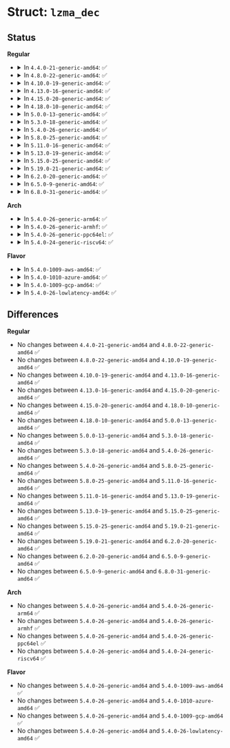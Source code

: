 # Struct: <code>lzma_dec</code>

## Status
<b>Regular</b>
<ul>
<li>
<details>
<summary>In <code>4.4.0-21-generic-amd64</code>: ✅</summary>

```c
struct lzma_dec {
    uint32_t rep0;
    uint32_t rep1;
    uint32_t rep2;
    uint32_t rep3;
    enum lzma_state state;
    uint32_t len;
    uint32_t lc;
    uint32_t literal_pos_mask;
    uint32_t pos_mask;
    uint16_t[192] is_match;
    uint16_t[12] is_rep;
    uint16_t[12] is_rep0;
    uint16_t[12] is_rep1;
    uint16_t[12] is_rep2;
    uint16_t[192] is_rep0_long;
    uint16_t[256] dist_slot;
    uint16_t[114] dist_special;
    uint16_t[16] dist_align;
    struct lzma_len_dec match_len_dec;
    struct lzma_len_dec rep_len_dec;
    uint16_t[12288] literal;
}
```
</details>
</li>
<li>
<details>
<summary>In <code>4.8.0-22-generic-amd64</code>: ✅</summary>

```c
struct lzma_dec {
    uint32_t rep0;
    uint32_t rep1;
    uint32_t rep2;
    uint32_t rep3;
    enum lzma_state state;
    uint32_t len;
    uint32_t lc;
    uint32_t literal_pos_mask;
    uint32_t pos_mask;
    uint16_t[192] is_match;
    uint16_t[12] is_rep;
    uint16_t[12] is_rep0;
    uint16_t[12] is_rep1;
    uint16_t[12] is_rep2;
    uint16_t[192] is_rep0_long;
    uint16_t[256] dist_slot;
    uint16_t[114] dist_special;
    uint16_t[16] dist_align;
    struct lzma_len_dec match_len_dec;
    struct lzma_len_dec rep_len_dec;
    uint16_t[12288] literal;
}
```
</details>
</li>
<li>
<details>
<summary>In <code>4.10.0-19-generic-amd64</code>: ✅</summary>

```c
struct lzma_dec {
    uint32_t rep0;
    uint32_t rep1;
    uint32_t rep2;
    uint32_t rep3;
    enum lzma_state state;
    uint32_t len;
    uint32_t lc;
    uint32_t literal_pos_mask;
    uint32_t pos_mask;
    uint16_t[192] is_match;
    uint16_t[12] is_rep;
    uint16_t[12] is_rep0;
    uint16_t[12] is_rep1;
    uint16_t[12] is_rep2;
    uint16_t[192] is_rep0_long;
    uint16_t[256] dist_slot;
    uint16_t[114] dist_special;
    uint16_t[16] dist_align;
    struct lzma_len_dec match_len_dec;
    struct lzma_len_dec rep_len_dec;
    uint16_t[12288] literal;
}
```
</details>
</li>
<li>
<details>
<summary>In <code>4.13.0-16-generic-amd64</code>: ✅</summary>

```c
struct lzma_dec {
    uint32_t rep0;
    uint32_t rep1;
    uint32_t rep2;
    uint32_t rep3;
    enum lzma_state state;
    uint32_t len;
    uint32_t lc;
    uint32_t literal_pos_mask;
    uint32_t pos_mask;
    uint16_t[192] is_match;
    uint16_t[12] is_rep;
    uint16_t[12] is_rep0;
    uint16_t[12] is_rep1;
    uint16_t[12] is_rep2;
    uint16_t[192] is_rep0_long;
    uint16_t[256] dist_slot;
    uint16_t[114] dist_special;
    uint16_t[16] dist_align;
    struct lzma_len_dec match_len_dec;
    struct lzma_len_dec rep_len_dec;
    uint16_t[12288] literal;
}
```
</details>
</li>
<li>
<details>
<summary>In <code>4.15.0-20-generic-amd64</code>: ✅</summary>

```c
struct lzma_dec {
    uint32_t rep0;
    uint32_t rep1;
    uint32_t rep2;
    uint32_t rep3;
    enum lzma_state state;
    uint32_t len;
    uint32_t lc;
    uint32_t literal_pos_mask;
    uint32_t pos_mask;
    uint16_t[192] is_match;
    uint16_t[12] is_rep;
    uint16_t[12] is_rep0;
    uint16_t[12] is_rep1;
    uint16_t[12] is_rep2;
    uint16_t[192] is_rep0_long;
    uint16_t[256] dist_slot;
    uint16_t[114] dist_special;
    uint16_t[16] dist_align;
    struct lzma_len_dec match_len_dec;
    struct lzma_len_dec rep_len_dec;
    uint16_t[12288] literal;
}
```
</details>
</li>
<li>
<details>
<summary>In <code>4.18.0-10-generic-amd64</code>: ✅</summary>

```c
struct lzma_dec {
    uint32_t rep0;
    uint32_t rep1;
    uint32_t rep2;
    uint32_t rep3;
    enum lzma_state state;
    uint32_t len;
    uint32_t lc;
    uint32_t literal_pos_mask;
    uint32_t pos_mask;
    uint16_t[192] is_match;
    uint16_t[12] is_rep;
    uint16_t[12] is_rep0;
    uint16_t[12] is_rep1;
    uint16_t[12] is_rep2;
    uint16_t[192] is_rep0_long;
    uint16_t[256] dist_slot;
    uint16_t[114] dist_special;
    uint16_t[16] dist_align;
    struct lzma_len_dec match_len_dec;
    struct lzma_len_dec rep_len_dec;
    uint16_t[12288] literal;
}
```
</details>
</li>
<li>
<details>
<summary>In <code>5.0.0-13-generic-amd64</code>: ✅</summary>

```c
struct lzma_dec {
    uint32_t rep0;
    uint32_t rep1;
    uint32_t rep2;
    uint32_t rep3;
    enum lzma_state state;
    uint32_t len;
    uint32_t lc;
    uint32_t literal_pos_mask;
    uint32_t pos_mask;
    uint16_t[192] is_match;
    uint16_t[12] is_rep;
    uint16_t[12] is_rep0;
    uint16_t[12] is_rep1;
    uint16_t[12] is_rep2;
    uint16_t[192] is_rep0_long;
    uint16_t[256] dist_slot;
    uint16_t[114] dist_special;
    uint16_t[16] dist_align;
    struct lzma_len_dec match_len_dec;
    struct lzma_len_dec rep_len_dec;
    uint16_t[12288] literal;
}
```
</details>
</li>
<li>
<details>
<summary>In <code>5.3.0-18-generic-amd64</code>: ✅</summary>

```c
struct lzma_dec {
    uint32_t rep0;
    uint32_t rep1;
    uint32_t rep2;
    uint32_t rep3;
    enum lzma_state state;
    uint32_t len;
    uint32_t lc;
    uint32_t literal_pos_mask;
    uint32_t pos_mask;
    uint16_t[192] is_match;
    uint16_t[12] is_rep;
    uint16_t[12] is_rep0;
    uint16_t[12] is_rep1;
    uint16_t[12] is_rep2;
    uint16_t[192] is_rep0_long;
    uint16_t[256] dist_slot;
    uint16_t[114] dist_special;
    uint16_t[16] dist_align;
    struct lzma_len_dec match_len_dec;
    struct lzma_len_dec rep_len_dec;
    uint16_t[12288] literal;
}
```
</details>
</li>
<li>
<details>
<summary>In <code>5.4.0-26-generic-amd64</code>: ✅</summary>

```c
struct lzma_dec {
    uint32_t rep0;
    uint32_t rep1;
    uint32_t rep2;
    uint32_t rep3;
    enum lzma_state state;
    uint32_t len;
    uint32_t lc;
    uint32_t literal_pos_mask;
    uint32_t pos_mask;
    uint16_t[192] is_match;
    uint16_t[12] is_rep;
    uint16_t[12] is_rep0;
    uint16_t[12] is_rep1;
    uint16_t[12] is_rep2;
    uint16_t[192] is_rep0_long;
    uint16_t[256] dist_slot;
    uint16_t[114] dist_special;
    uint16_t[16] dist_align;
    struct lzma_len_dec match_len_dec;
    struct lzma_len_dec rep_len_dec;
    uint16_t[12288] literal;
}
```
</details>
</li>
<li>
<details>
<summary>In <code>5.8.0-25-generic-amd64</code>: ✅</summary>

```c
struct lzma_dec {
    uint32_t rep0;
    uint32_t rep1;
    uint32_t rep2;
    uint32_t rep3;
    enum lzma_state state;
    uint32_t len;
    uint32_t lc;
    uint32_t literal_pos_mask;
    uint32_t pos_mask;
    uint16_t[192] is_match;
    uint16_t[12] is_rep;
    uint16_t[12] is_rep0;
    uint16_t[12] is_rep1;
    uint16_t[12] is_rep2;
    uint16_t[192] is_rep0_long;
    uint16_t[256] dist_slot;
    uint16_t[114] dist_special;
    uint16_t[16] dist_align;
    struct lzma_len_dec match_len_dec;
    struct lzma_len_dec rep_len_dec;
    uint16_t[12288] literal;
}
```
</details>
</li>
<li>
<details>
<summary>In <code>5.11.0-16-generic-amd64</code>: ✅</summary>

```c
struct lzma_dec {
    uint32_t rep0;
    uint32_t rep1;
    uint32_t rep2;
    uint32_t rep3;
    enum lzma_state state;
    uint32_t len;
    uint32_t lc;
    uint32_t literal_pos_mask;
    uint32_t pos_mask;
    uint16_t[192] is_match;
    uint16_t[12] is_rep;
    uint16_t[12] is_rep0;
    uint16_t[12] is_rep1;
    uint16_t[12] is_rep2;
    uint16_t[192] is_rep0_long;
    uint16_t[256] dist_slot;
    uint16_t[114] dist_special;
    uint16_t[16] dist_align;
    struct lzma_len_dec match_len_dec;
    struct lzma_len_dec rep_len_dec;
    uint16_t[12288] literal;
}
```
</details>
</li>
<li>
<details>
<summary>In <code>5.13.0-19-generic-amd64</code>: ✅</summary>

```c
struct lzma_dec {
    uint32_t rep0;
    uint32_t rep1;
    uint32_t rep2;
    uint32_t rep3;
    enum lzma_state state;
    uint32_t len;
    uint32_t lc;
    uint32_t literal_pos_mask;
    uint32_t pos_mask;
    uint16_t[192] is_match;
    uint16_t[12] is_rep;
    uint16_t[12] is_rep0;
    uint16_t[12] is_rep1;
    uint16_t[12] is_rep2;
    uint16_t[192] is_rep0_long;
    uint16_t[256] dist_slot;
    uint16_t[114] dist_special;
    uint16_t[16] dist_align;
    struct lzma_len_dec match_len_dec;
    struct lzma_len_dec rep_len_dec;
    uint16_t[12288] literal;
}
```
</details>
</li>
<li>
<details>
<summary>In <code>5.15.0-25-generic-amd64</code>: ✅</summary>

```c
struct lzma_dec {
    uint32_t rep0;
    uint32_t rep1;
    uint32_t rep2;
    uint32_t rep3;
    enum lzma_state state;
    uint32_t len;
    uint32_t lc;
    uint32_t literal_pos_mask;
    uint32_t pos_mask;
    uint16_t[192] is_match;
    uint16_t[12] is_rep;
    uint16_t[12] is_rep0;
    uint16_t[12] is_rep1;
    uint16_t[12] is_rep2;
    uint16_t[192] is_rep0_long;
    uint16_t[256] dist_slot;
    uint16_t[114] dist_special;
    uint16_t[16] dist_align;
    struct lzma_len_dec match_len_dec;
    struct lzma_len_dec rep_len_dec;
    uint16_t[12288] literal;
}
```
</details>
</li>
<li>
<details>
<summary>In <code>5.19.0-21-generic-amd64</code>: ✅</summary>

```c
struct lzma_dec {
    uint32_t rep0;
    uint32_t rep1;
    uint32_t rep2;
    uint32_t rep3;
    enum lzma_state state;
    uint32_t len;
    uint32_t lc;
    uint32_t literal_pos_mask;
    uint32_t pos_mask;
    uint16_t[192] is_match;
    uint16_t[12] is_rep;
    uint16_t[12] is_rep0;
    uint16_t[12] is_rep1;
    uint16_t[12] is_rep2;
    uint16_t[192] is_rep0_long;
    uint16_t[256] dist_slot;
    uint16_t[114] dist_special;
    uint16_t[16] dist_align;
    struct lzma_len_dec match_len_dec;
    struct lzma_len_dec rep_len_dec;
    uint16_t[12288] literal;
}
```
</details>
</li>
<li>
<details>
<summary>In <code>6.2.0-20-generic-amd64</code>: ✅</summary>

```c
struct lzma_dec {
    uint32_t rep0;
    uint32_t rep1;
    uint32_t rep2;
    uint32_t rep3;
    enum lzma_state state;
    uint32_t len;
    uint32_t lc;
    uint32_t literal_pos_mask;
    uint32_t pos_mask;
    uint16_t[192] is_match;
    uint16_t[12] is_rep;
    uint16_t[12] is_rep0;
    uint16_t[12] is_rep1;
    uint16_t[12] is_rep2;
    uint16_t[192] is_rep0_long;
    uint16_t[256] dist_slot;
    uint16_t[114] dist_special;
    uint16_t[16] dist_align;
    struct lzma_len_dec match_len_dec;
    struct lzma_len_dec rep_len_dec;
    uint16_t[12288] literal;
}
```
</details>
</li>
<li>
<details>
<summary>In <code>6.5.0-9-generic-amd64</code>: ✅</summary>

```c
struct lzma_dec {
    uint32_t rep0;
    uint32_t rep1;
    uint32_t rep2;
    uint32_t rep3;
    enum lzma_state state;
    uint32_t len;
    uint32_t lc;
    uint32_t literal_pos_mask;
    uint32_t pos_mask;
    uint16_t[192] is_match;
    uint16_t[12] is_rep;
    uint16_t[12] is_rep0;
    uint16_t[12] is_rep1;
    uint16_t[12] is_rep2;
    uint16_t[192] is_rep0_long;
    uint16_t[256] dist_slot;
    uint16_t[114] dist_special;
    uint16_t[16] dist_align;
    struct lzma_len_dec match_len_dec;
    struct lzma_len_dec rep_len_dec;
    uint16_t[12288] literal;
}
```
</details>
</li>
<li>
<details>
<summary>In <code>6.8.0-31-generic-amd64</code>: ✅</summary>

```c
struct lzma_dec {
    uint32_t rep0;
    uint32_t rep1;
    uint32_t rep2;
    uint32_t rep3;
    enum lzma_state state;
    uint32_t len;
    uint32_t lc;
    uint32_t literal_pos_mask;
    uint32_t pos_mask;
    uint16_t[192] is_match;
    uint16_t[12] is_rep;
    uint16_t[12] is_rep0;
    uint16_t[12] is_rep1;
    uint16_t[12] is_rep2;
    uint16_t[192] is_rep0_long;
    uint16_t[256] dist_slot;
    uint16_t[114] dist_special;
    uint16_t[16] dist_align;
    struct lzma_len_dec match_len_dec;
    struct lzma_len_dec rep_len_dec;
    uint16_t[12288] literal;
}
```
</details>
</li>
</ul>
<b>Arch</b>
<ul>
<li>
<details>
<summary>In <code>5.4.0-26-generic-arm64</code>: ✅</summary>

```c
struct lzma_dec {
    uint32_t rep0;
    uint32_t rep1;
    uint32_t rep2;
    uint32_t rep3;
    enum lzma_state state;
    uint32_t len;
    uint32_t lc;
    uint32_t literal_pos_mask;
    uint32_t pos_mask;
    uint16_t[192] is_match;
    uint16_t[12] is_rep;
    uint16_t[12] is_rep0;
    uint16_t[12] is_rep1;
    uint16_t[12] is_rep2;
    uint16_t[192] is_rep0_long;
    uint16_t[256] dist_slot;
    uint16_t[114] dist_special;
    uint16_t[16] dist_align;
    struct lzma_len_dec match_len_dec;
    struct lzma_len_dec rep_len_dec;
    uint16_t[12288] literal;
}
```
</details>
</li>
<li>
<details>
<summary>In <code>5.4.0-26-generic-armhf</code>: ✅</summary>

```c
struct lzma_dec {
    uint32_t rep0;
    uint32_t rep1;
    uint32_t rep2;
    uint32_t rep3;
    enum lzma_state state;
    uint32_t len;
    uint32_t lc;
    uint32_t literal_pos_mask;
    uint32_t pos_mask;
    uint16_t[192] is_match;
    uint16_t[12] is_rep;
    uint16_t[12] is_rep0;
    uint16_t[12] is_rep1;
    uint16_t[12] is_rep2;
    uint16_t[192] is_rep0_long;
    uint16_t[256] dist_slot;
    uint16_t[114] dist_special;
    uint16_t[16] dist_align;
    struct lzma_len_dec match_len_dec;
    struct lzma_len_dec rep_len_dec;
    uint16_t[12288] literal;
}
```
</details>
</li>
<li>
<details>
<summary>In <code>5.4.0-26-generic-ppc64el</code>: ✅</summary>

```c
struct lzma_dec {
    uint32_t rep0;
    uint32_t rep1;
    uint32_t rep2;
    uint32_t rep3;
    enum lzma_state state;
    uint32_t len;
    uint32_t lc;
    uint32_t literal_pos_mask;
    uint32_t pos_mask;
    uint16_t[192] is_match;
    uint16_t[12] is_rep;
    uint16_t[12] is_rep0;
    uint16_t[12] is_rep1;
    uint16_t[12] is_rep2;
    uint16_t[192] is_rep0_long;
    uint16_t[256] dist_slot;
    uint16_t[114] dist_special;
    uint16_t[16] dist_align;
    struct lzma_len_dec match_len_dec;
    struct lzma_len_dec rep_len_dec;
    uint16_t[12288] literal;
}
```
</details>
</li>
<li>
<details>
<summary>In <code>5.4.0-24-generic-riscv64</code>: ✅</summary>

```c
struct lzma_dec {
    uint32_t rep0;
    uint32_t rep1;
    uint32_t rep2;
    uint32_t rep3;
    enum lzma_state state;
    uint32_t len;
    uint32_t lc;
    uint32_t literal_pos_mask;
    uint32_t pos_mask;
    uint16_t[192] is_match;
    uint16_t[12] is_rep;
    uint16_t[12] is_rep0;
    uint16_t[12] is_rep1;
    uint16_t[12] is_rep2;
    uint16_t[192] is_rep0_long;
    uint16_t[256] dist_slot;
    uint16_t[114] dist_special;
    uint16_t[16] dist_align;
    struct lzma_len_dec match_len_dec;
    struct lzma_len_dec rep_len_dec;
    uint16_t[12288] literal;
}
```
</details>
</li>
</ul>
<b>Flavor</b>
<ul>
<li>
<details>
<summary>In <code>5.4.0-1009-aws-amd64</code>: ✅</summary>

```c
struct lzma_dec {
    uint32_t rep0;
    uint32_t rep1;
    uint32_t rep2;
    uint32_t rep3;
    enum lzma_state state;
    uint32_t len;
    uint32_t lc;
    uint32_t literal_pos_mask;
    uint32_t pos_mask;
    uint16_t[192] is_match;
    uint16_t[12] is_rep;
    uint16_t[12] is_rep0;
    uint16_t[12] is_rep1;
    uint16_t[12] is_rep2;
    uint16_t[192] is_rep0_long;
    uint16_t[256] dist_slot;
    uint16_t[114] dist_special;
    uint16_t[16] dist_align;
    struct lzma_len_dec match_len_dec;
    struct lzma_len_dec rep_len_dec;
    uint16_t[12288] literal;
}
```
</details>
</li>
<li>
<details>
<summary>In <code>5.4.0-1010-azure-amd64</code>: ✅</summary>

```c
struct lzma_dec {
    uint32_t rep0;
    uint32_t rep1;
    uint32_t rep2;
    uint32_t rep3;
    enum lzma_state state;
    uint32_t len;
    uint32_t lc;
    uint32_t literal_pos_mask;
    uint32_t pos_mask;
    uint16_t[192] is_match;
    uint16_t[12] is_rep;
    uint16_t[12] is_rep0;
    uint16_t[12] is_rep1;
    uint16_t[12] is_rep2;
    uint16_t[192] is_rep0_long;
    uint16_t[256] dist_slot;
    uint16_t[114] dist_special;
    uint16_t[16] dist_align;
    struct lzma_len_dec match_len_dec;
    struct lzma_len_dec rep_len_dec;
    uint16_t[12288] literal;
}
```
</details>
</li>
<li>
<details>
<summary>In <code>5.4.0-1009-gcp-amd64</code>: ✅</summary>

```c
struct lzma_dec {
    uint32_t rep0;
    uint32_t rep1;
    uint32_t rep2;
    uint32_t rep3;
    enum lzma_state state;
    uint32_t len;
    uint32_t lc;
    uint32_t literal_pos_mask;
    uint32_t pos_mask;
    uint16_t[192] is_match;
    uint16_t[12] is_rep;
    uint16_t[12] is_rep0;
    uint16_t[12] is_rep1;
    uint16_t[12] is_rep2;
    uint16_t[192] is_rep0_long;
    uint16_t[256] dist_slot;
    uint16_t[114] dist_special;
    uint16_t[16] dist_align;
    struct lzma_len_dec match_len_dec;
    struct lzma_len_dec rep_len_dec;
    uint16_t[12288] literal;
}
```
</details>
</li>
<li>
<details>
<summary>In <code>5.4.0-26-lowlatency-amd64</code>: ✅</summary>

```c
struct lzma_dec {
    uint32_t rep0;
    uint32_t rep1;
    uint32_t rep2;
    uint32_t rep3;
    enum lzma_state state;
    uint32_t len;
    uint32_t lc;
    uint32_t literal_pos_mask;
    uint32_t pos_mask;
    uint16_t[192] is_match;
    uint16_t[12] is_rep;
    uint16_t[12] is_rep0;
    uint16_t[12] is_rep1;
    uint16_t[12] is_rep2;
    uint16_t[192] is_rep0_long;
    uint16_t[256] dist_slot;
    uint16_t[114] dist_special;
    uint16_t[16] dist_align;
    struct lzma_len_dec match_len_dec;
    struct lzma_len_dec rep_len_dec;
    uint16_t[12288] literal;
}
```
</details>
</li>
</ul>

## Differences
<b>Regular</b>
<ul>
<li>
No changes between <code>4.4.0-21-generic-amd64</code> and <code>4.8.0-22-generic-amd64</code> ✅
</li>
<li>
No changes between <code>4.8.0-22-generic-amd64</code> and <code>4.10.0-19-generic-amd64</code> ✅
</li>
<li>
No changes between <code>4.10.0-19-generic-amd64</code> and <code>4.13.0-16-generic-amd64</code> ✅
</li>
<li>
No changes between <code>4.13.0-16-generic-amd64</code> and <code>4.15.0-20-generic-amd64</code> ✅
</li>
<li>
No changes between <code>4.15.0-20-generic-amd64</code> and <code>4.18.0-10-generic-amd64</code> ✅
</li>
<li>
No changes between <code>4.18.0-10-generic-amd64</code> and <code>5.0.0-13-generic-amd64</code> ✅
</li>
<li>
No changes between <code>5.0.0-13-generic-amd64</code> and <code>5.3.0-18-generic-amd64</code> ✅
</li>
<li>
No changes between <code>5.3.0-18-generic-amd64</code> and <code>5.4.0-26-generic-amd64</code> ✅
</li>
<li>
No changes between <code>5.4.0-26-generic-amd64</code> and <code>5.8.0-25-generic-amd64</code> ✅
</li>
<li>
No changes between <code>5.8.0-25-generic-amd64</code> and <code>5.11.0-16-generic-amd64</code> ✅
</li>
<li>
No changes between <code>5.11.0-16-generic-amd64</code> and <code>5.13.0-19-generic-amd64</code> ✅
</li>
<li>
No changes between <code>5.13.0-19-generic-amd64</code> and <code>5.15.0-25-generic-amd64</code> ✅
</li>
<li>
No changes between <code>5.15.0-25-generic-amd64</code> and <code>5.19.0-21-generic-amd64</code> ✅
</li>
<li>
No changes between <code>5.19.0-21-generic-amd64</code> and <code>6.2.0-20-generic-amd64</code> ✅
</li>
<li>
No changes between <code>6.2.0-20-generic-amd64</code> and <code>6.5.0-9-generic-amd64</code> ✅
</li>
<li>
No changes between <code>6.5.0-9-generic-amd64</code> and <code>6.8.0-31-generic-amd64</code> ✅
</li>
</ul>
<b>Arch</b>
<ul>
<li>
No changes between <code>5.4.0-26-generic-amd64</code> and <code>5.4.0-26-generic-arm64</code> ✅
</li>
<li>
No changes between <code>5.4.0-26-generic-amd64</code> and <code>5.4.0-26-generic-armhf</code> ✅
</li>
<li>
No changes between <code>5.4.0-26-generic-amd64</code> and <code>5.4.0-26-generic-ppc64el</code> ✅
</li>
<li>
No changes between <code>5.4.0-26-generic-amd64</code> and <code>5.4.0-24-generic-riscv64</code> ✅
</li>
</ul>
<b>Flavor</b>
<ul>
<li>
No changes between <code>5.4.0-26-generic-amd64</code> and <code>5.4.0-1009-aws-amd64</code> ✅
</li>
<li>
No changes between <code>5.4.0-26-generic-amd64</code> and <code>5.4.0-1010-azure-amd64</code> ✅
</li>
<li>
No changes between <code>5.4.0-26-generic-amd64</code> and <code>5.4.0-1009-gcp-amd64</code> ✅
</li>
<li>
No changes between <code>5.4.0-26-generic-amd64</code> and <code>5.4.0-26-lowlatency-amd64</code> ✅
</li>
</ul>
